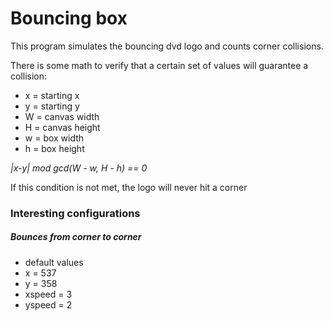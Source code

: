 # Bouncing box

This program simulates the bouncing dvd logo and counts corner collisions.

There is some math to verify that a certain set of values will guarantee a collision:

- x = starting x
- y = starting y
- W = canvas width
- H = canvas height
- w = box width
- h = box height

*|x-y| mod gcd(W - w, H - h) == 0*

If this condition is not met, the logo will never hit a corner

### Interesting configurations

##### Bounces from corner to corner
- default values
- x = 537
- y = 358
- xspeed = 3
- yspeed = 2
